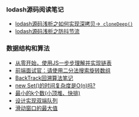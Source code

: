 ### lodash源码阅读笔记
* [lodash源码浅析之如何实现深拷贝->``` cloneDeep()``` ](https://github.com/shaotianyu/lodash-source-learning/tree/master/cloneDeep)
* [lodash源码浅析之防抖节流](https://github.com/shaotianyu/awesome-source-learning/tree/master/debounce%26throttle)

### 数据结构和算法
* [从零开始，使用JS一步步理解并实现链表](https://juejin.cn/post/6844904106339876871)
* [前端面试官：请使用二分法搜索旋转数组](https://juejin.cn/post/6844903824050618381)
* [BackTrack回溯算法笔记](https://github.com/shaotianyu/FuckingAlgorithm/wiki/BackTrack%E5%9B%9E%E6%BA%AF%E7%AE%97%E6%B3%95%E7%AC%94%E8%AE%B0)
* [new Set()的时间复杂度是O(n)吗?](https://github.com/shaotianyu/FuckingAlgorithm/wiki/new-Set()%E7%9A%84%E6%97%B6%E9%97%B4%E5%A4%8D%E6%9D%82%E5%BA%A6%E6%98%AFO(n)%E5%90%97%3F)
* [最小的k个数(小顶堆、快排)](https://github.com/shaotianyu/FuckingAlgorithm/wiki/%E6%9C%80%E5%B0%8F%E7%9A%84k%E4%B8%AA%E6%95%B0(%E5%B0%8F%E9%A1%B6%E5%A0%86%E3%80%81%E5%BF%AB%E6%8E%92))
* [设计实现双端队列](https://github.com/shaotianyu/FuckingAlgorithm/wiki/%E8%AE%BE%E8%AE%A1%E5%AE%9E%E7%8E%B0%E5%8F%8C%E7%AB%AF%E9%98%9F%E5%88%97)
* [滑动窗口的最大值](https://github.com/shaotianyu/FuckingAlgorithm/wiki/%E6%BB%91%E5%8A%A8%E7%9A%84%E7%AA%97%E5%8F%A3-%E7%AC%94%E8%AE%B0)
